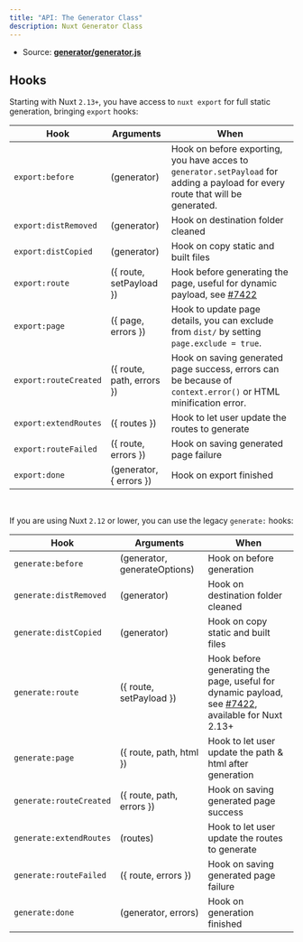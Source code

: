 ```yaml
---
title: "API: The Generator Class"
description: Nuxt Generator Class
---
```


- Source: **[generator/generator.js](https://github.com/nuxt/nuxt.js/blob/dev/packages/generator/src/generator.js)**

## Hooks

Starting with Nuxt `2.13+`, you have access to `nuxt export` for full static generation, bringing `export` hooks:

Hook                    | Arguments                   | When
------------------------|-----------------------------|-----------------------------------------------
`export:before`         | (generator)                 | Hook on before exporting, you have acces to `generator.setPayload` for adding a payload for every route that will be generated.
`export:distRemoved`    | (generator)                 | Hook on  destination folder  cleaned
`export:distCopied`     | (generator)                 | Hook on copy static and built files
`export:route`          | ({ route, setPayload })     | Hook before generating the page, useful for dynamic payload, see [#7422](https://github.com/nuxt/nuxt.js/pull/7422)
`export:page`           | ({ page, errors })          | Hook to update page details, you can exclude from `dist/` by setting `page.exclude = true`.
`export:routeCreated`   | ({ route, path, errors })   | Hook on saving generated page success, errors can be because of `context.error()` or HTML minification error.
`export:extendRoutes`   | ({ routes })                | Hook to let user update the routes to generate
`export:routeFailed`    | ({ route, errors })         | Hook on saving generated page failure
`export:done`           | (generator, { errors })     | Hook on export finished

<br/>

If you are using Nuxt `2.12` or lower, you can use the legacy `generate:` hooks:

Hook                    | Arguments                    | When
------------------------|------------------------------|-----------------------------------------------
`generate:before`       | (generator, generateOptions) | Hook on before generation
`generate:distRemoved`  | (generator)                  | Hook on  destination folder  cleaned
`generate:distCopied`   | (generator)                  | Hook on copy static and built files
`generate:route`        | ({ route, setPayload })      | Hook before generating the page, useful for dynamic payload, see [#7422](https://github.com/nuxt/nuxt.js/pull/7422), available for Nuxt 2.13+
`generate:page`         | ({ route, path, html })      | Hook to let user update the path & html after generation
`generate:routeCreated` | ({ route, path, errors })    | Hook on saving generated page success
`generate:extendRoutes` | (routes)                     | Hook to let user update the routes to generate
`generate:routeFailed`  | ({ route, errors })          | Hook on saving generated page failure
`generate:done`         | (generator, errors)          | Hook on generation finished
